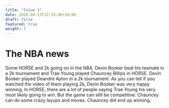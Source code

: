 ```yaml
---
title: "Issue 1"
date: 2020-04-13T12:33:46+10:00
draft: false
featured: true
weight: 1
---
```


# The NBA news

Some HORSE and 2k going on in the NBA. Devin Booker beat his teamate in a 2k tournament and Trae Young played Chauncey Billips in HORSE. Devin Booker played Deandre Ayton in a 2k tournament. As you can tell if you watched the video of them playing 2k, Devin Booker was very happy winning. In HORSE, there are a lot of people saying Trae Young his very most likely going to win. But the game can still be competitive. Chauncey can do some crazy layups and moves. Chauncey did end up winning.



  
